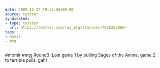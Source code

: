 ```yaml
---
date: 2009-12-27 19:35:58+00:00
source: twitter
syndicated:
- type: twitter
  url: https://twitter.com/roy_mtg/statuses/7098237866/
tags:
- momir
- mtg
---
```


#momir #mtg Round3: Lost game 1 by pulling Sages of the Anima, game 2 to terrible pulls. gah!